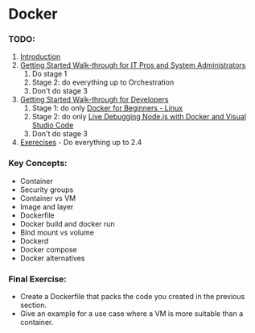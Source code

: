 # Docker

### TODO:
1. [Introduction](https://www.freecodecamp.org/news/a-beginner-friendly-introduction-to-containers-vms-and-docker-79a9e3e119b/)
2. [Getting Started Walk-through for IT Pros and System Administrators](https://training.play-with-docker.com)
    1. Do stage 1
    2. Stage 2: do everything up to Orchestration
    3. Don't do stage 3
3.  [Getting Started Walk-through for Developers](https://training.play-with-docker.com)
    1. Stage 1: do only [Docker for Beginners - Linux](https://training.play-with-docker.com/beginner-linux/)
    2. Stage 2: do only [Live Debugging Node.js with Docker and Visual Studio Code](https://training.play-with-docker.com/nodejs-live-debugging/)
    3. Don't do stage 3
4. [Exerecises](https://hamk-sysadmin-docker.github.io/exercises/) - Do everything up to 2.4

### Key Concepts:
-   Container
-   Security groups
-   Container vs VM
-   Image and layer
-   Dockerfile
-   Docker build and docker run
-   Bind mount vs volume
-   Dockerd
-   Docker compose
-   Docker alternatives

### Final Exercise:
- Create a Dockerfile that packs the code you created in the previous section.
- Give an example for a use case where a VM is more suitable than a container.